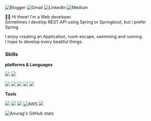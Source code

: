 ![Blogger](https://img.shields.io/badge/Blogger-FF5722?style=for-the-badge&logo=blogger&logoColor=white)
![Gmail](https://img.shields.io/badge/Gmail-D14836?style=for-the-badge&logo=gmail&logoColor=white)
![LinkedIn](https://img.shields.io/badge/linkedin-%230077B5.svg?style=for-the-badge&logo=linkedin&logoColor=white)
![Medium](https://img.shields.io/badge/Medium-12100E?style=for-the-badge&logo=medium&logoColor=white)


🙋‍♀️ Hi there! I'm a Web developer.
<br/>Sometimes I develop REST API using Spring or Springboot, but i prefer Spring.

I enjoy creating an Application, room escape, swimming and running.
<br/>I hope to develop every beatiful things.

### Skills

**platforms & Languages**

<img src="https://img.shields.io/badge/Spring-6DB33F?style=flat&logo=Spring&logoColor=white"> <img src="https://img.shields.io/badge/bootstrap-7952B3?style=flat&logo=bootstrap&logoColor=white">

<img src="https://img.shields.io/badge/Java-007396?style=flat&logo=OpenJDK&logoColor=white"/> <img src="https://img.shields.io/badge/javascript-F7DF1E?style=flat&logo=javascript&logoColor=black"> <img src="https://img.shields.io/badge/jquery-0769AD?style=flat&logo=jquery&logoColor=white"> <img src="https://img.shields.io/badge/html-E34F26?style=flat&logo=html5&logoColor=white"> <img src="https://img.shields.io/badge/css-1572B6?style=flat&logo=css3&logoColor=white">

**Tools**

<img src="https://img.shields.io/badge/oracle-F80000?style=flat&logo=oracle&logoColor=white"> <img src="https://img.shields.io/badge/mysql-4479A1?style=flat&logo=mysql&logoColor=white"> <img src="https://img.shields.io/badge/mariaDB-003545?style=flat&logo=mariaDB&logoColor=white"> ![AWS](https://img.shields.io/badge/AWS-%23FF9900.svg?style=flat&logo=amazon-aws&logoColor=white)
 <img src="https://img.shields.io/badge/github-181717?style=flat&logo=github&logoColor=white">

![Anurag's GitHub stats](https://github-readme-stats.vercel.app/api?username=jojo00923&show_icons=true&theme=dracula)


